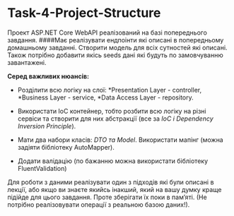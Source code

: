 # Task-4-Project-Structure
Проект ASP.NET Core WebAPI реалізований на базі попереднього завдання.
####Має реалізувати ендпоінти які описані в попередньому домашньому завданні. Створити модель для всіх сутностей які описані. Також потрібно добавити якісь seeds дані які будуть по замовчуванню завантажені.

**Серед важливих нюансів:**

* Розділити всю логіку на слої: 
  *Presentation Layer - controller, 
  *Business Layer - service, 
  *Data Access Layer - repository.

* Використати IoC контейнер, тобто розбити всю логіку на різні сервіси та створити для них абстракції 
(все за *IoC і Dependency Inversion Principle*).

* Мати два набори класів: *DTO та Model*. Використати мапінг (можна задіяти бібліотеку AutoMapper).

* Додати валідацію (по бажанню можна використати бібліотеку FluentValidation)

Для роботи з даними реалізувати один з підходів які були описані в лекції, або якщо ви знаєте якийсь інакший, який на вашу думку краще підійде для цього завдання. Проте зберігати їх поки в пам’яті. (Не потрібно реалізовувати операції з реальною базою даних!).
